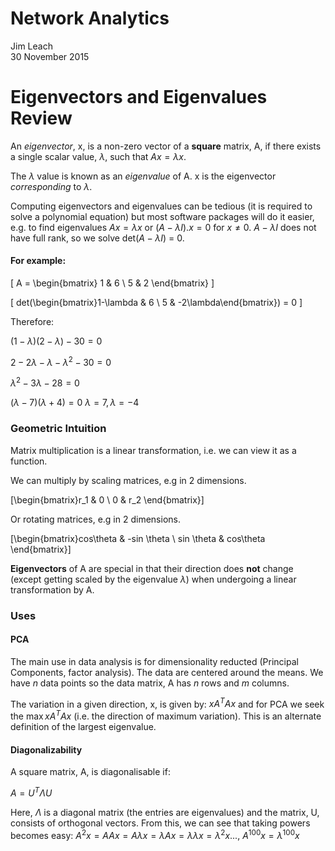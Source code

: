 # Network Analytics
Jim Leach  
30 November 2015  

# Eigenvectors and Eigenvalues Review

An _eigenvector_, x,  is a non-zero vector of a __square__ matrix, A, if there exists a single scalar value, $\lambda$, such that $Ax = \lambda x$.

The $\lambda$ value is known as an _eigenvalue_ of A. x is the eigenvector _corresponding_ to $\lambda$. 

Computing eigenvectors and eigenvalues can be tedious (it is required to solve a polynomial equation) but most software packages will do it easier, e.g. to find eigenvalues $Ax = \lambda x$ or ($A-\lambda I).x = 0$ for $x\neq0$. $A-\lambda I$ does not have full rank, so we solve det($A-\lambda I$) = 0.

#### For example:

\[
A = 
\begin{bmatrix}
1 & 6 \\
5 & 2
\end{bmatrix}
\]

\[
det(\begin{bmatrix}1-\lambda & 6 \\ 5 & -2\lambda\end{bmatrix}) = 0
\] 

Therefore:

$(1-\lambda)(2-\lambda) - 30 = 0$

$2-2\lambda-\lambda-\lambda^2-30=0$

$\lambda^2-3\lambda - 28 = 0$

$(\lambda - 7)(\lambda + 4) = 0$
$\lambda = 7, \lambda = -4$

### Geometric Intuition

Matrix multiplication is a linear transformation, i.e. we can view it as a function.

We can multiply by scaling matrices, e.g in 2 dimensions.

\[\begin{bmatrix}r_1 & 0 \\ 0 & r_2 \end{bmatrix}\]

Or rotating matrices, e.g in 2 dimensions.

\[\begin{bmatrix}cos\theta & -sin \theta \\ sin \theta & cos\theta \end{bmatrix}\]

__Eigenvectors__ of A are special in that their direction does __not__ change (except getting scaled by the eigenvalue $\lambda$) when undergoing a linear transformation by A.

### Uses

#### PCA

The main use in data analysis is for dimensionality reducted (Principal Components, factor analysis). The data are centered around the means. We have $n$ data points so the data matrix, A has $n$ rows and $m$ columns. 

The variation in a given direction, x, is given by: $xA^TAx$ and for PCA we seek the $\max xA^TAx$ (i.e. the direction of maximum variation). This is an alternate definition of the largest eigenvalue. 

#### Diagonalizability

A square matrix, A, is diagonalisable if:

$A = U^T\Lambda U$

Here, $\Lambda$ is a diagonal matrix (the entries are eigenvalues) and the matrix, U, consists of orthogonal vectors. From this, we can see that taking powers becomes easy: $A^2x = AAx = A\lambda x = \lambda Ax = \lambda \lambda x = \lambda^2 x ...$, $A^{100}x = \lambda^{100}x$
